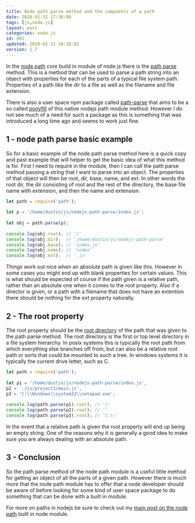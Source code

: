 ```yaml
---
title: Node path parse method and the compoents of a path
date: 2020-01-31 17:38:00
tags: [js,node.js]
layout: post
categories: node.js
id: 601
updated: 2020-01-31 18:18:02
version: 1.7
---
```

In the [node path](https://nodejs.org/api/path.html) core build in module of node js there is the [path parse](https://nodejs.org/api/path.html#path_path_parse_path) method. This is a method that can be used to parse a path string into an object with properties for each of the parts of a typical file system path. Properties of a path like the dir to a file as well as the filename and file extension.

There is also a user space npm package called [path-parse](https://www.npmjs.com/package/path-parse) that aims to be a so called [ponyfill](https://github.com/sindresorhus/ponyfill) of this native nodejs path module method. However I do not see much of a need for such a package as this is something that was introduced a long time ago and seems to work just fine.

<!-- more -->

## 1 - node path parse basic example

So for a basic example of the node path parse method here is a quick copy and past example that will helper to get the basic idea of what this method is for. First I need to require in the module, then I can call the path parse method passing a string that I want to parse into an object. The properties of that object will then be root, dir, base, name, and ext. In other words the root dir, the dir consisting of root and the rest of the directory, the base file name with extension, and then the name and extension.

```js
let path = require('path');
 
let p = '/home/dustin/js/nodejs-path-parse/index.js';
 
let obj = path.parse(p);
 
console.log(obj.root); // '/'
console.log(obj.dir);  // '/home/dustin/js/nodejs-path-parse'
console.log(obj.base); // 'index.js'
console.log(obj.name); // 'index'
console.log(obj.ext);  // '.js'
```

Things work out nice when an absolute path is given like this. However in some cases you might end up with blank properties for certain values. This is what should be expected of course if the path given is a relative path, rather than an absolute one when it comes to the root property. Also if a director is given, or a path with a filename that does not have an extention there should be nothing for the ext property naturally.

## 2 - The root property

The root property should be the [root directory](https://en.wikipedia.org/wiki/Root_directory) of the path that was given to the path parse method. The root directory is the first or top level directory in a file system hierarchy. In posix systems this is typically the root path from which everything else branches off from, but can also be a relative root path or sorts that could be mounted to such a tree. In windows systems it is typically the current drive letter, such as C.

```js
let path = require('path');
 
let p1 = '/home/dustin/js/nodejs-path-parse/index.js',
p2 = './js/project1/main.js',
p3 = 'C:\\Windows\\system32\\notepad.exe';
 
console.log(path.parse(p1).root); // '/'
console.log(path.parse(p2).root); // ''
console.log(path.parse(p3).root); // 'C:\\'
```

In the event that a relative path is given the root property will end up being an empty string. One of the reasons why it is generally a good idea to make sure you are always dealing with an absolute path.

## 3 - Conclusion

So the path parse method of the node path module is a useful little method for getting an object of all the parts of a given path. However there is much more that the node path module has to offer that a node developer should be aware of before looking for some kind of user space package to do something that can be done with a built in module.

For more on paths in nodejs be sure to check out my [main post on the node path](/2017/12/27/nodejs-paths/) built in node module.